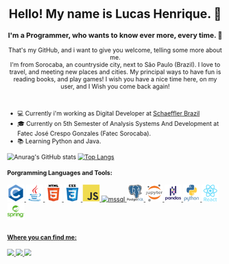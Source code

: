 <h1 align="center">Hello! My name is Lucas Henrique. 🤖</h1>
<h3 align="center">I'm a Programmer, who wants to know ever more, every time. 👾</h3>

<p align="center">That's my GitHub, and i want to give you welcome, telling some more about me. <br>I'm from Sorocaba, an countryside city, next to São Paulo (Brazil). I love to travel, and meeting new places and cities. My principal ways to have fun is reading books, and play games! I wish you have a nice time here, on my user, and I Wish you come back again!</p>

<br>

- 💻 Currently i'm working as Digital Developer at <a href="https://www.schaeffler.com.br/pt/" target="_blank">Schaeffler Brazil</a>
- 🎓 Currently on 5th Semester of Analysis Systems And Development at Fatec José Crespo Gonzales (Fatec Sorocaba).
- 📚 Learning Python and Java.

![Anurag's GitHub stats](https://github-readme-stats.vercel.app/api?username=LucasHenriqueMessias&show_icons=true&theme=dark)
[![Top Langs](https://github-readme-stats.vercel.app/api/top-langs/?username=LucasHenriqueMessias&theme=dark)](https://github.com/anuraghazra/github-readme-stats)

<h4>Porgramming Languages and Tools:</h3>
<p> <a href="https://www.cprogramming.com/" target="_blank" rel="noreferrer"> <img src="https://raw.githubusercontent.com/devicons/devicon/master/icons/c/c-original.svg" alt="c" width="40" height="40"/> </a> <a href="https://www.java.com" target="_blank" rel="noreferrer"> <img src="https://raw.githubusercontent.com/devicons/devicon/master/icons/java/java-original.svg" alt="java" width="40" height="40"/> </a> <a href="https://www.w3.org/html/" target="_blank" rel="noreferrer"> <img src="https://raw.githubusercontent.com/devicons/devicon/master/icons/html5/html5-original-wordmark.svg" alt="html5" width="40" height="40"/> </a><a href="https://www.w3schools.com/css/" target="_blank" rel="noreferrer"> <img src="https://raw.githubusercontent.com/devicons/devicon/master/icons/css3/css3-original-wordmark.svg" alt="css3" width="40" height="40"/> </a><a href="https://developer.mozilla.org/en-US/docs/Web/JavaScript" target="_blank" rel="noreferrer"> <img src="https://raw.githubusercontent.com/devicons/devicon/master/icons/javascript/javascript-original.svg" alt="javascript" width="40" height="40"/> </a><a href="https://www.microsoft.com/en-us/sql-server" target="_blank" rel="noreferrer"> <img src="https://www.svgrepo.com/show/303229/microsoft-sql-server-logo.svg" alt="mssql" width="40" height="40"/> </a><a href="https://www.postgresql.org/" target="_blank" rel="noreferrer"> <img src="https://raw.githubusercontent.com/devicons/devicon/master/icons/postgresql/postgresql-original-wordmark.svg" alt="PostgreSQL" width="40" height="40"/> </a><a href="https://jupyter.org/" target="_blank" rel="noreferrer"> <img src="https://raw.githubusercontent.com/devicons/devicon/master/icons/jupyter/jupyter-original-wordmark.svg" alt="Jupyter" width="40" height="40"/> </a><a href="https://pandas.pydata.org/" target="_blank" rel="noreferrer"> <img src="https://raw.githubusercontent.com/devicons/devicon/master/icons/pandas/pandas-original-wordmark.svg" alt="Pandas" width="40" height="40"/> </a><a href="https://www.python.org/" target="_blank" rel="noreferrer"> <img src="https://raw.githubusercontent.com/devicons/devicon/master/icons/python/python-original-wordmark.svg" alt="Python" width="40" height="40"/> </a> <a href="https://reactjs.org/" target="_blank" rel="noreferrer"> <img src="https://raw.githubusercontent.com/devicons/devicon/master/icons/react/react-original-wordmark.svg" alt="React" width="40" height="40"/> </a>
<a href="https://spring.io/" target="_blank" rel="noreferrer"> <img src="https://raw.githubusercontent.com/devicons/devicon/master/icons/spring/spring-original-wordmark.svg" alt="Spring" width="40" height="40"/> </a>  <a href="https://spring.io/" target="_blank" rel="noreferrer"> </p>
  
##

<h4>Where you can find me:</h4>

<div>
  <a href="https://www.instagram.com/yami.jpg/" target="_blank">
    <img src="https://img.shields.io/badge/Instagram-E4405F?style=for-the-badge&logo=instagram&logoColor=white">
  </a>
  
  <a href="https://br.linkedin.com/in/lucas-henrique-messias-gon%C3%A7alves-b35809203" target="_blank">
    <img src="https://img.shields.io/badge/LinkedIn-0077B5?style=for-the-badge&logo=linkedin&logoColor=white">
  </a>
  
  <a href="mailto:lucashenriquemessiasgoncalves@gmail.com">
    <img src="https://img.shields.io/badge/Gmail-D14836?style=for-the-badge&logo=gmail&logoColor=white">
  </a>  
</div>

<br>
